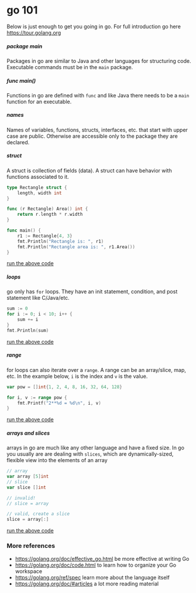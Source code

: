 # go 101

Below is just enough to get you going in go. For full introduction go here <https://tour.golang.org>

##### package main
Packages in go are similar to Java and other languages for structuring code. 
Executable commands must be in the `main` package.

##### func main()
Functions in go are defined with `func` and like Java there needs to be a `main` function for an 
executable.

##### names
Names of variables, functions, structs, interfaces, etc. that start with upper case are public. 
Otherwise are accessible only to the package they are declared.

##### struct
A struct is collection of fields (data). A struct can have behavior with functions associated to it.

```go
type Rectangle struct {
    length, width int
}

func (r Rectangle) Area() int {
    return r.length * r.width
}

func main() {
    r1 := Rectangle{4, 3}
    fmt.Println("Rectangle is: ", r1)
    fmt.Println("Rectangle area is: ", r1.Area())
}
``` 
[run the above code](https://play.golang.org/p/g4Fs5OLa_ky)


##### loops
go only has `for` loops. They have an init statement, condition, and post statement like C/Java/etc. 
```go
sum := 0
for i := 0; i < 10; i++ {
    sum += i
}
fmt.Println(sum)
```
[run the above code](https://play.golang.org/p/Yh8jRtIdbuT)


##### range
for loops can also iterate over a `range`. A range can be an array/slice, map, etc. In the example below,
`i` is the index and `v` is the value.
```go
var pow = []int{1, 2, 4, 8, 16, 32, 64, 128}

for i, v := range pow {
    fmt.Printf("2**%d = %d\n", i, v)
}
```
[run the above code](https://play.golang.org/p/H8I7Ok3kHMC)


##### arrays and slices
arrays in go are much like any other language and have a fixed size. In go you usually are
are dealing with `slices`, which are dynamically-sized, flexible view into the elements of an array

```go
// array
var array [5]int
// slice
var slice []int

// invalid!
// slice = array

// valid, create a slice
slice = array[:]
```
[run the above code](https://play.golang.org/p/3zibGSuL8tY)

### More references

- https://golang.org/doc/effective_go.html be more effective at writing Go
- https://golang.org/doc/code.html to learn how to organize your Go workspace
- https://golang.org/ref/spec learn more about the language itself
- https://golang.org/doc/#articles a lot more reading material